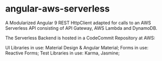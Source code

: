 # angular-aws-serverless
A Modularized Angular 9 REST HttpClient adapted for calls to an AWS Serverless API
consisting of API Gateway, AWS Lambda and DynamoDB. 

The Serverless Backend is hosted in a CodeCommit Repository at AWS:

UI Libraries in use: Material Design & Angular Material;
Forms in use: Reactive Forms;
Test Libraries in use: Karma, Jasmine;

